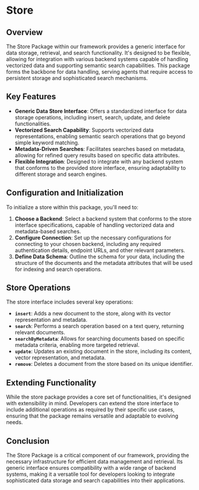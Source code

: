 # Store

## Overview

The Store Package within our framework provides a generic interface for data storage, retrieval, and search functionality. It's designed to be flexible, allowing for integration with various backend systems capable of handling vectorized data and supporting semantic search capabilities. This package forms the backbone for data handling, serving agents that require access to persistent storage and sophisticated search mechanisms.

## Key Features

- **Generic Data Store Interface**: Offers a standardized interface for data storage operations, including insert, search, update, and delete functionalities.
- **Vectorized Search Capability**: Supports vectorized data representations, enabling semantic search operations that go beyond simple keyword matching.
- **Metadata-Driven Searches**: Facilitates searches based on metadata, allowing for refined query results based on specific data attributes.
- **Flexible Integration**: Designed to integrate with any backend system that conforms to the provided store interface, ensuring adaptability to different storage and search engines.

## Configuration and Initialization

To initialize a store within this package, you'll need to:

1. **Choose a Backend**: Select a backend system that conforms to the store interface specifications, capable of handling vectorized data and metadata-based searches.
2. **Configure Connection**: Set up the necessary configurations for connecting to your chosen backend, including any required authentication details, endpoint URLs, and other relevant parameters.
3. **Define Data Schema**: Outline the schema for your data, including the structure of the documents and the metadata attributes that will be used for indexing and search operations.

## Store Operations

The store interface includes several key operations:

- **`insert`**: Adds a new document to the store, along with its vector representation and metadata.
- **`search`**: Performs a search operation based on a text query, returning relevant documents.
- **`searchByMetadata`**: Allows for searching documents based on specific metadata criteria, enabling more targeted retrieval.
- **`update`**: Updates an existing document in the store, including its content, vector representation, and metadata.
- **`remove`**: Deletes a document from the store based on its unique identifier.

## Extending Functionality

While the store package provides a core set of functionalities, it's designed with extensibility in mind. Developers can extend the store interface to include additional operations as required by their specific use cases, ensuring that the package remains versatile and adaptable to evolving needs.

## Conclusion

The Store Package is a critical component of our framework, providing the necessary infrastructure for efficient data management and retrieval. Its generic interface ensures compatibility with a wide range of backend systems, making it a versatile tool for developers looking to integrate sophisticated data storage and search capabilities into their applications.